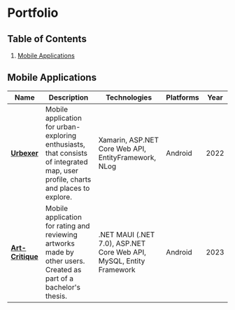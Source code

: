 # Portfolio

## Table of Contents

1. [Mobile Applications](#mobile-applications)

## Mobile Applications

| Name |  Description | Technologies | Platforms | Year |
| ------ | ------ | ------ | ------ | ------ |
| [**Urbexer**](https://github.com/KarolJaneczko/Urbexer) | Mobile application for urban-exploring enthusiasts, that consists of integrated map, user profile, charts and places to explore. | Xamarin, ASP.NET Core Web API, EntityFramework, NLog | Android | 2022 |
| [**Art-Critique**](https://github.com/KarolJaneczko/Art-Critique) | Mobile application for rating and reviewing artworks made by other users. Created as part of a bachelor's thesis. | .NET MAUI (.NET 7.0), ASP.NET Core Web API, MySQL, Entity Framework | Android | 2023 |
